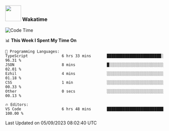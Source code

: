 ### <img src="https://media.giphy.com/media/VgCDAzcKvsR6OM0uWg/giphy.gif" width="50"> Wakatime

  <!--START_SECTION:waka-->
![Code Time](http://img.shields.io/badge/Code%20Time-1%2C446%20hrs%2023%20mins-blue)

📊 **This Week I Spent My Time On** 

```text
💬 Programming Languages: 
TypeScript               6 hrs 33 mins       ████████████████████████░   96.31 % 
JSON                     8 mins              █░░░░░░░░░░░░░░░░░░░░░░░░   02.01 % 
Ezhil                    4 mins              ░░░░░░░░░░░░░░░░░░░░░░░░░   01.18 % 
CSS                      1 min               ░░░░░░░░░░░░░░░░░░░░░░░░░   00.33 % 
Other                    0 secs              ░░░░░░░░░░░░░░░░░░░░░░░░░   00.13 % 

🔥 Editors: 
VS Code                  6 hrs 48 mins       █████████████████████████   100.00 % 
```


 Last Updated on 05/09/2023 08:02:40 UTC
<!--END_SECTION:waka-->
